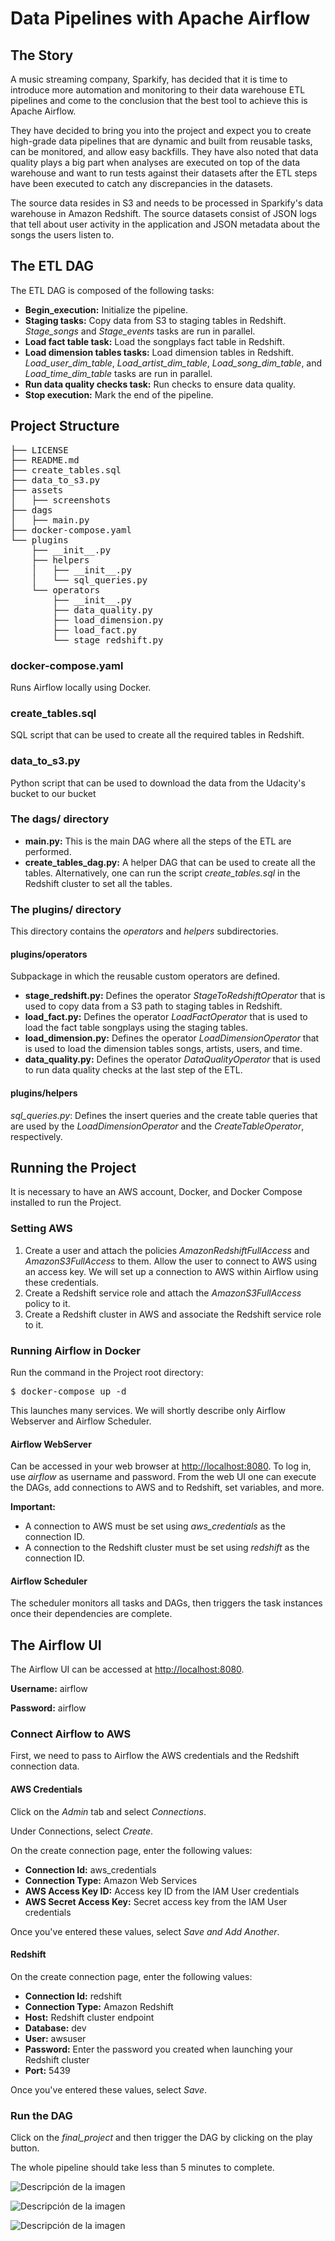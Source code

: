 
<body>
<h1>Data Pipelines with Apache Airflow</h1>

<h2>The Story</h2>
<p>A music streaming company, Sparkify, has decided that it is time to introduce more automation and monitoring to their data warehouse ETL pipelines and come to the conclusion that the best tool to achieve this is Apache Airflow.</p>
<p>They have decided to bring you into the project and expect you to create high-grade data pipelines that are dynamic and built from reusable tasks, can be monitored, and allow easy backfills. They have also noted that data quality plays a big part when analyses are executed on top of the data warehouse and want to run tests against their datasets after the ETL steps have been executed to catch any discrepancies in the datasets.</p>
<p>The source data resides in S3 and needs to be processed in Sparkify's data warehouse in Amazon Redshift. The source datasets consist of JSON logs that tell about user activity in the application and JSON metadata about the songs the users listen to.</p>

<h2>The ETL DAG</h2>
<p>The ETL DAG is composed of the following tasks:</p>
<ul>
    <li><strong>Begin_execution:</strong> Initialize the pipeline.</li>
    <li><strong>Staging tasks:</strong> Copy data from S3 to staging tables in Redshift. <em>Stage_songs</em> and <em>Stage_events</em> tasks are run in parallel.</li>
    <li><strong>Load fact table task:</strong> Load the songplays fact table in Redshift.</li>
    <li><strong>Load dimension tables tasks:</strong> Load dimension tables in Redshift. <em>Load_user_dim_table</em>, <em>Load_artist_dim_table</em>, <em>Load_song_dim_table</em>, and <em>Load_time_dim_table</em> tasks are run in parallel.</li>
    <li><strong>Run data quality checks task:</strong> Run checks to ensure data quality.</li>
    <li><strong>Stop execution:</strong> Mark the end of the pipeline.</li>
</ul>

<h2>Project Structure</h2>
<pre>
├── LICENSE
├── README.md 
├── create_tables.sql
├── data_to_s3.py
├── assets
│   ├── screenshots
├── dags
│   ├── main.py
├── docker-compose.yaml
└── plugins
    ├── __init__.py
    ├── helpers
    │   ├── __init__.py
    │   └── sql_queries.py
    └── operators
        ├── __init__.py
        ├── data_quality.py
        ├── load_dimension.py
        ├── load_fact.py
        └── stage_redshift.py
</pre>

<h3>docker-compose.yaml</h3>
<p>Runs Airflow locally using Docker.</p>

<h3>create_tables.sql</h3>
<p>SQL script that can be used to create all the required tables in Redshift.</p>

<h3>data_to_s3.py</h3>
<p>Python script that can be used to download the data from the Udacity's bucket to our bucket </p>

<h3>The dags/ directory</h3>
<ul>
    <li><strong>main.py:</strong> This is the main DAG where all the steps of the ETL are performed.</li>
    <li><strong>create_tables_dag.py:</strong> A helper DAG that can be used to create all the tables. Alternatively, one can run the script <em>create_tables.sql</em> in the Redshift cluster to set all the tables.</li>
</ul>

<h3>The plugins/ directory</h3>
<p>This directory contains the <em>operators</em> and <em>helpers</em> subdirectories.</p>

<h4>plugins/operators</h4>
<p>Subpackage in which the reusable custom operators are defined.</p>
<ul>
    <li><strong>stage_redshift.py:</strong> Defines the operator <em>StageToRedshiftOperator</em> that is used to copy data from a S3 path to staging tables in Redshift.</li>
    <li><strong>load_fact.py:</strong> Defines the operator <em>LoadFactOperator</em> that is used to load the fact table songplays using the staging tables.</li>
    <li><strong>load_dimension.py:</strong> Defines the operator <em>LoadDimensionOperator</em> that is used to load the dimension tables songs, artists, users, and time.</li>
    <li><strong>data_quality.py:</strong> Defines the operator <em>DataQualityOperator</em> that is used to run data quality checks at the last step of the ETL.</li>
</ul>

<h4>plugins/helpers</h4>
<p><em>sql_queries.py</em>: Defines the insert queries and the create table queries that are used by the <em>LoadDimensionOperator</em> and the <em>CreateTableOperator</em>, respectively.</p>

<h2>Running the Project</h2>
<p>It is necessary to have an AWS account, Docker, and Docker Compose installed to run the Project.</p>

<h3>Setting AWS</h3>
<ol>
    <li>Create a user and attach the policies <em>AmazonRedshiftFullAccess</em> and <em>AmazonS3FullAccess</em> to them. Allow the user to connect to AWS using an access key. We will set up a connection to AWS within Airflow using these credentials.</li>
    <li>Create a Redshift service role and attach the <em>AmazonS3FullAccess</em> policy to it.</li>
    <li>Create a Redshift cluster in AWS and associate the Redshift service role to it.</li>
</ol>

<h3>Running Airflow in Docker</h3>
<p>Run the command in the Project root directory:</p>
<pre>$ docker-compose up -d</pre>
<p>This launches many services. We will shortly describe only Airflow Webserver and Airflow Scheduler.</p>

<h4>Airflow WebServer</h4>
<p>Can be accessed in your web browser at <a href="http://localhost:8080">http://localhost:8080</a>. To log in, use <em>airflow</em> as username and password. From the web UI one can execute the DAGs, add connections to AWS and to Redshift, set variables, and more.</p>
<p><strong>Important:</strong></p>
<ul>
    <li>A connection to AWS must be set using <em>aws_credentials</em> as the connection ID.</li>
    <li>A connection to the Redshift cluster must be set using <em>redshift</em> as the connection ID.</li>
</ul>

<h4>Airflow Scheduler</h4>
<p>The scheduler monitors all tasks and DAGs, then triggers the task instances once their dependencies are complete.</p>

<h2>The Airflow UI</h2>
<p>The Airflow UI can be accessed at <a href="http://localhost:8080">http://localhost:8080</a>.</p>
<p><strong>Username:</strong> airflow</p>
<p><strong>Password:</strong> airflow</p>

<h3>Connect Airflow to AWS</h3>
<p>First, we need to pass to Airflow the AWS credentials and the Redshift connection data.</p>

<h4>AWS Credentials</h4>
<p>Click on the <em>Admin</em> tab and select <em>Connections</em>.</p>
<p>Under Connections, select <em>Create</em>.</p>
<p>On the create connection page, enter the following values:</p>
<ul>
    <li><strong>Connection Id:</strong> aws_credentials</li>
    <li><strong>Connection Type:</strong> Amazon Web Services</li>
    <li><strong>AWS Access Key ID:</strong> Access key ID from the IAM User credentials</li>
    <li><strong>AWS Secret Access Key:</strong> Secret access key from the IAM User credentials</li>
</ul>
<p>Once you've entered these values, select <em>Save and Add Another</em>.</p>

<h4>Redshift</h4>
<p>On the create connection page, enter the following values:</p>
<ul>
    <li><strong>Connection Id:</strong> redshift</li>
    <li><strong>Connection Type:</strong> Amazon Redshift</li>
    <li><strong>Host:</strong> Redshift cluster endpoint</li>
    <li><strong>Database:</strong> dev</li>
    <li><strong>User:</strong> awsuser</li>
    <li><strong>Password:</strong> Enter the password you created when launching your Redshift cluster</li>
    <li><strong>Port:</strong> 5439</li>
</ul>
<p>Once you've entered these values, select <em>Save</em>.</p>

<h3>Run the DAG</h3>
<p>Click on the <em>final_project</em> and then trigger the DAG by clicking on the play button.</p>
<p>The whole pipeline should take less than 5 minutes to complete.</p>

![Descripción de la imagen](ruta_de_la_imagen)


![Descripción de la imagen](ruta_de_la_imagen)



![Descripción de la imagen](ruta_de_la_imagen)




</body>
</html>

